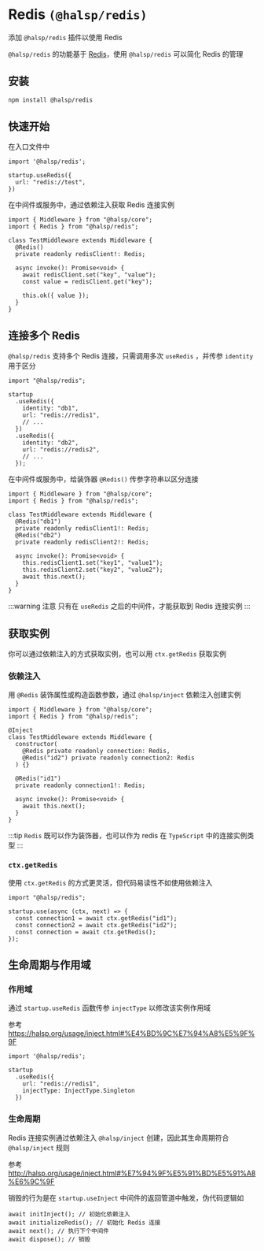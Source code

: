 # Redis `(@halsp/redis)`

添加 `@halsp/redis` 插件以使用 Redis

`@halsp/redis` 的功能基于 [Redis](https://github.com/redis/node-redis)，使用 `@halsp/redis` 可以简化 Redis 的管理

## 安装

```sh
npm install @halsp/redis
```

## 快速开始

在入口文件中

```TS
import '@halsp/redis';

startup.useRedis({
  url: "redis://test",
})
```

在中间件或服务中，通过依赖注入获取 Redis 连接实例

```TS
import { Middleware } from "@halsp/core";
import { Redis } from "@halsp/redis";

class TestMiddleware extends Middleware {
  @Redis()
  private readonly redisClient!: Redis;

  async invoke(): Promise<void> {
    await redisClient.set("key", "value");
    const value = redisClient.get("key");

    this.ok({ value });
  }
}
```

## 连接多个 Redis

`@halsp/redis` 支持多个 Redis 连接，只需调用多次 `useRedis` ，并传参 `identity` 用于区分

```TS
import "@halsp/redis";

startup
  .useRedis({
    identity: "db1",
    url: "redis://redis1",
    // ...
  })
  .useRedis({
    identity: "db2",
    url: "redis://redis2",
    // ...
  });
```

在中间件或服务中，给装饰器 `@Redis()` 传参字符串以区分连接

```TS
import { Middleware } from "@halsp/core";
import { Redis } from "@halsp/redis";

class TestMiddleware extends Middleware {
  @Redis("db1")
  private readonly redisClient1!: Redis;
  @Redis("db2")
  private readonly redisClient2!: Redis;

  async invoke(): Promise<void> {
    this.redisClient1.set("key1", "value1");
    this.redisClient2.set("key2", "value2");
    await this.next();
  }
}
```

:::warning 注意
只有在 `useRedis` 之后的中间件，才能获取到 Redis 连接实例
:::

## 获取实例

你可以通过依赖注入的方式获取实例，也可以用 `ctx.getRedis` 获取实例

### 依赖注入

用 `@Redis` 装饰属性或构造函数参数，通过 `@halsp/inject` 依赖注入创建实例

```TS
import { Middleware } from "@halsp/core";
import { Redis } from "@halsp/redis";

@Inject
class TestMiddleware extends Middleware {
  constructor(
    @Redis private readonly connection: Redis,
    @Redis("id2") private readonly connection2: Redis
  ) {}

  @Redis("id1")
  private readonly connection1!: Redis;

  async invoke(): Promise<void> {
    await this.next();
  }
}
```

:::tip
`Redis` 既可以作为装饰器，也可以作为 redis 在 `TypeScript` 中的连接实例类型
:::

### `ctx.getRedis`

使用 `ctx.getRedis` 的方式更灵活，但代码易读性不如使用依赖注入

```TS
import "@halsp/redis";

startup.use(async (ctx, next) => {
  const connection1 = await ctx.getRedis("id1");
  const connection2 = await ctx.getRedis("id2");
  const connection = await ctx.getRedis();
});
```

## 生命周期与作用域

### 作用域

通过 `startup.useRedis` 函数传参 `injectType` 以修改该实例作用域

参考 <https://halsp.org/usage/inject.html#%E4%BD%9C%E7%94%A8%E5%9F%9F>

```TS
import '@halsp/redis';

startup
  .useRedis({
    url: "redis://redis1",
    injectType: InjectType.Singleton
  })
```

### 生命周期

Redis 连接实例通过依赖注入 `@halsp/inject` 创建，因此其生命周期符合 `@halsp/inject` 规则

参考 <http://halsp.org/usage/inject.html#%E7%94%9F%E5%91%BD%E5%91%A8%E6%9C%9F>

销毁的行为是在 `startup.useInject` 中间件的返回管道中触发，伪代码逻辑如

```TS
await initInject(); // 初始化依赖注入
await initializeRedis(); // 初始化 Redis 连接
await next(); // 执行下个中间件
await dispose(); // 销毁
```
